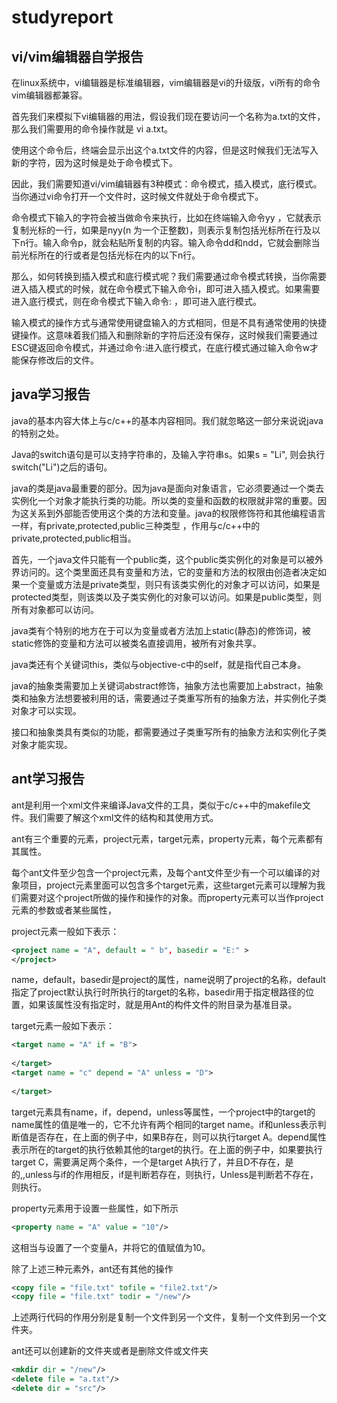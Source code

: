 # studyreport

## vi/vim编辑器自学报告

在linux系统中，vi编辑器是标准编辑器，vim编辑器是vi的升级版，vi所有的命令vim编辑器都兼容。

首先我们来模拟下vi编辑器的用法，假设我们现在要访问一个名称为a.txt的文件，那么我们需要用的命令操作就是 vi a.txt。

使用这个命令后，终端会显示出这个a.txt文件的内容，但是这时候我们无法写入新的字符，因为这时候是处于命令模式下。

因此，我们需要知道vi/vim编辑器有3种模式：命令模式，插入模式，底行模式。当你通过vi命令打开一个文件时，这时候文件就处于命令模式下。

命令模式下输入的字符会被当做命令来执行，比如在终端输入命令yy ，它就表示复制光标的一行，如果是nyy(n 为一个正整数)，则表示复制包括光标所在行及以下n行。输入命令p，就会粘贴所复制的内容。输入命令dd和ndd，它就会删除当前光标所在的行或者是包括光标在内的以下n行。

那么，如何转换到插入模式和底行模式呢？我们需要通过命令模式转换，当你需要进入插入模式的时候，就在命令模式下输入命令i，即可进入插入模式。如果需要进入底行模式，则在命令模式下输入命令: ，即可进入底行模式。

输入模式的操作方式与通常使用键盘输入的方式相同，但是不具有通常使用的快捷键操作。这意味着我们插入和删除新的字符后还没有保存，这时候我们需要通过ESC键返回命令模式，并通过命令:进入底行模式，在底行模式通过输入命令w才能保存修改后的文件。



## java学习报告

java的基本内容大体上与c/c++的基本内容相同。我们就忽略这一部分来说说java的特别之处。

Java的switch语句是可以支持字符串的，及输入字符串s。如果s = "Li", 则会执行switch("Li")之后的语句。

java的类是java最重要的部分。因为java是面向对象语言，它必须要通过一个类去实例化一个对象才能执行类的功能。所以类的变量和函数的权限就非常的重要。因为这关系到外部能否使用这个类的方法和变量。java的权限修饰符和其他编程语言一样，有private,protected,public三种类型 ，作用与c/c++中的private,protected,public相当。

首先，一个java文件只能有一个public类，这个public类实例化的对象是可以被外界访问的。这个类里面还具有变量和方法，它的变量和方法的权限由创造者决定如果一个变量或方法是private类型，则只有该类实例化的对象才可以访问，如果是protected类型，则该类以及子类实例化的对象可以访问。如果是public类型，则所有对象都可以访问。

java类有个特别的地方在于可以为变量或者方法加上static(静态)的修饰词，被static修饰的变量和方法可以被类名直接调用，被所有对象共享。

java类还有个关键词this，类似与objective-c中的self，就是指代自己本身。

java的抽象类需要加上关键词abstract修饰，抽象方法也需要加上abstract，抽象类和抽象方法想要被利用的话，需要通过子类重写所有的抽象方法，并实例化子类对象才可以实现。

接口和抽象类具有类似的功能，都需要通过子类重写所有的抽象方法和实例化子类对象才能实现。



## ant学习报告

ant是利用一个xml文件来编译Java文件的工具，类似于c/c++中的makefile文件。我们需要了解这个xml文件的结构和其使用方式。

ant有三个重要的元素，project元素，target元素，property元素，每个元素都有其属性。

每个ant文件至少包含一个project元素，及每个ant文件至少有一个可以编译的对象项目，project元素里面可以包含多个target元素，这些target元素可以理解为我们需要对这个project所做的操作和操作的对象。而property元素可以当作project元素的参数或者某些属性，

project元素一般如下表示：

~~~xml
<project name = "A", default = " b", basedir = "E:" >
</project>
~~~



name，default，basedir是project的属性，name说明了project的名称，default指定了project默认执行时所执行的target的名称，basedir用于指定根路径的位置，如果该属性没有指定时，就是用Ant的构件文件的附目录为基准目录。

target元素一般如下表示：

~~~xml
<target name = "A" if = "B">
    
</target>
<target name = "c" depend = "A" unless = "D">
    
</target>
~~~

target元素具有name，if，depend，unless等属性，一个project中的target的name属性的值是唯一的，它不允许有两个相同的target name。if和unless表示判断值是否存在，在上面的例子中，如果B存在，则可以执行target A。depend属性表示所在的target的执行依赖其他的target的执行。在上面的例子中，如果要执行target C，需要满足两个条件，一个是target A执行了，并且D不存在，是的,,unless与if的作用相反，if是判断若存在，则执行，Unless是判断若不存在，则执行。

property元素用于设置一些属性，如下所示

~~~xml
<property name = "A" value = "10"/>
~~~

这相当与设置了一个变量A，并将它的值赋值为10。

除了上述三种元素外，ant还有其他的操作

~~~xml
<copy file = "file.txt" tofile = "file2.txt"/>
<copy file = "file.txt" todir = "/new"/>
~~~

上述两行代码的作用分别是复制一个文件到另一个文件，复制一个文件到另一个文件夹。

ant还可以创建新的文件夹或者是删除文件或文件夹

~~~xml
<mkdir dir = "/new"/>
<delete file = "a.txt"/>
<delete dir = "src"/>
~~~

